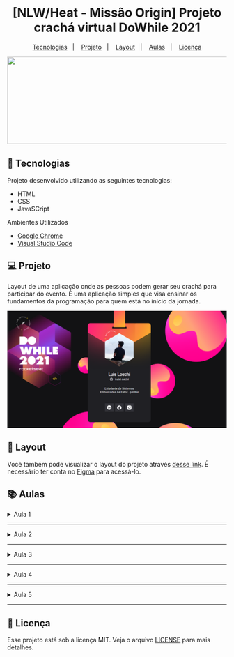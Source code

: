 <h1 align="center">
  [NLW/Heat - Missão Origin] Projeto crachá virtual DoWhile 2021 
</h1>

<p align="center">
  <a href="#tecnologias">Tecnologias</a>&nbsp;&nbsp;&nbsp;|&nbsp;&nbsp;&nbsp;
  <a href="#projeto">Projeto</a>&nbsp;&nbsp;&nbsp;|&nbsp;&nbsp;&nbsp;
  <a href="#layout">Layout</a>&nbsp;&nbsp;&nbsp;|&nbsp;&nbsp;&nbsp;
  <a href="#aulas">Aulas</a>&nbsp;&nbsp;&nbsp;|&nbsp;&nbsp;&nbsp;
  <a href="#licença">Licença</a>
</p>
  
<div align="center">  
  <img height=200 width=800 src="https://efficient-sloth-d85.notion.site/image/https%3A%2F%2Fs3-us-west-2.amazonaws.com%2Fsecure.notion-static.com%2Fdc210504-4c90-419e-86e0-f8df987acb9a%2FCapa_-_Notion_4.png?table=block&id=00a89e06-c0b7-412b-b6da-f435243df92d&spaceId=08f749ff-d06d-49a8-a488-9846e081b224&width=2000&userId=&cache=v2" />
</div>
  
## 🚀 <a name="tecnologias">Tecnologias</a>
Projeto desenvolvido utilizando as seguintes tecnologias:
- HTML
- CSS
- JavaSCript

Ambientes Utilizados
- [Google Chrome](https://www.google.com/intl/pt-BR/chrome/)
- [Visual Studio Code](https://code.visualstudio.com/)

## 💻  <a name="projeto">Projeto</a>
Layout de uma aplicação onde as pessoas podem gerar seu crachá para participar do evento. É uma aplicação simples que visa ensinar os fundamentos da programação para quem está no início da jornada.

<div align="center">
  <img src="img/card.png" />
</div>

## 🔖 <a name="layout">Layout</a>
Você também pode visualizar o layout do projeto através [desse link](https://www.figma.com/community/file/1031698737363668691). É necessário ter conta no [Figma](https://figma.com) para acessá-lo.

## 📚 <a name="aulas">Aulas</a>
<details>
  <summary>Aula 1</summary>
  <br />
  Uma breve abordagem sobre Soft skills, trazendo 3 propostas principais:
  - Aprender diariamente e com eficiência;
  - Dominar a tecnologia que deseja trabalhar;
  - Ter um posicionamento estratégico no mercado;

  E também uma breve abordagem sobre Hard skills, apresentando:
  - Fundamentos da programação WEB;
  - Front-end;
  - Explicação breve da estrutura HTML e CSS;
</details>

---

<details>
  <summary>Aula 2</summary>
  <br /> 
  Foi finalizado toda a parte visual da aplicação.

  Foi estudado conceitos mais abrangentes de HTML e CSS, onde foi ensinado:
  - O que é HTML? Hyper Text Markup Language, sua principal função é montar a estrutura do código;
  - Tags, sua anatomia e alinhamento;

  <br />

  - O que é CSS? Cascading Style Sheets, sua principal função é montar a parte visual do código;
  - Seletores e anatomia;
  - Specificity, voltada para hierarquia de seletores, sendo sua ordem: 
    - inline styles '<>' 
    - IDs '#' 
    - Classes, atributos e pseudo-classes '.class' 
    - Elementos e pseudo-elementos 'h1' ':before'
  - Unidades de medida e Responsividade;
    - Usando unidades rem e pixel;
  - Box Model;
    - conceitos de margin, border e padding;
  - Layout;
</details>
  
---

<details>
  <summary>Aula 3</summary>
  <br /> 
  
  Nessa aula foi ensinado JavaScript criando ações na aplicação e conhecendo boas práticas usadas pelo mercado de trabalho.
  - Javascript: Sua função é conferir elementos dinâmicos as páginas WEB.
  - Fluxo natural da aplicação: Faz a leitura do código linha por linha, da esquerda para direita e suas instruções são executadas na ordem em que aparecem no código.
  - Tipo de dados primitivos:
    - String: Dado de texto. Deve ser declarado entre aspas (duplas ou simples).
    - Number: Dado de número, para realizar operações.
    - Boolean: São os valores lógicos true (verdadeiro) ou false (falso).
  - Variáveis:
    - let: variável poderá mudar de valor.
    - const: variável não poderá mudar de valor.
  - Sobre boas práticas:
    - Escrever as variáveis e funções em inglês que tenha sentido, com nomes curtos, descritivos e intuitivosr.
    - Estilos de escritas: `camelCase` `PascalCase` `snake_case`.
  - Tipos de dados estruturados:
    - Funções
      - criar sequência de passos para aplicação
      - executar sequência
      - Propriedades e Funcionalidades
        - Atributos e Métodos
      ``` javascript
      //Exemplo de função
      function nomeDaFunção(parametro) {
        Comandos;
      }
      
      //Chamando a função para executar
      nomeDaFunção(parametro)    
      ```
  
  - Objetos: É um conjunto de dados onde uma única variável é usada para atribuir dados, exemplo:
    ``` javascript
    const obj = { 
      dado1: "value1", 
      dado1: "value2"
      //Pode acrescentar mais dados seguindo essa estrutura
    }
    ```
  - Repetições (loop):
    - for: É um código que vai ser repetindo até que uma determinada condição seja alcançada,  exemplo:
    ``` javascript
    for (let i = 0; i <= NumeroDeRepetições; i++) {}
    ```
  - DOM (Document Object Model): Permite que navegadores e scripts possam manipular o conteúdo de uma página web, mapeando cada elemento do html como um objeto.
    ``` javascript
    //Usa-se document para acessar o elemento;
    //textContent retorna todos os elementos de um nó;
                                           
    //Acessando o elemento pela classe
    document.getElementsByClassName('class').textContent = 'newValue'
  
    // No caso do id, podemos escrever da seguinte forma:
    id.textContent = 'newValue'                                  
    ```                                                                                 
  - Outros atributos:
    - href: pega o link da tag <a>;
    - class: pega a classe do elemento;
    - children: pega o filho do elemento, exemplo:
    ``` html
    <div class="pai">
      <div class="filho"></div>
    </div>
    ```                                     
</details>
  
---

<details>
  <summary>Aula 4</summary>
  <br /> 
  
  Nessa aula foi ensinado como criar uma conta no github para poder consumir sua API e aprimorar o projeto além de colocar a aplicação online através do github pages.
  
- API (Application Programming Interface): é um conjunto de códigos e padrões que se comunicam com outros sistemas e aplicativos, fazendo tudo funcionar. Fazendo uma analogia, uma API seria um grande restaurante onde o consumidor(site), após escolher seu prato (dados JSON) efetua o pedido ao garçom (API). Em seguida, o garçom vai até a cozinha (servidor) solicitar o pedido do consumidor. Depois de analisar e preparar o pedido, o consumidor irá receber o prato (resposta positiva ou negativa da solicitação). 

- JSON: É basicamente um formato leve de troca de informações/dados entre sistemas.
   -sintaxe: É escrito em forma de objeto.
    ```
    Exemplo de JSON
    {
      "prop": "value",
      "string": "text",
      "boolean": true    
    }
    ```
- Fetch: Acessa uma solicitação e retorna os pedidos e o conteúdo da solicitação.
- Promise: É um objeto que representa a eventual conclusão ou falha de uma operação assíncrona.
- Arrow function: possui uma sintaxe mais curta quando comparada a uma expressão de função.
  ```javascript
    //Exemplo arrow function
    
    argumento => {
      //código
    }
  ```
 
<br>
  
- Para subir uma publicação online, siga estas etapas:
1. No próprio repositório, acesse a opção **Settings**;
2. Nas opções à esquerda, acesse **Pages**;
3. Em **Source**, clique na opção **None** e habilite o gitHub pages trocando para a opção **main**;
4. clique em **Save** e o link será gerado para ser acessado e compartilhado.;

</details>
  
---
  
<details>
  <summary>Aula 5</summary>
  <br> 
  Finalização do projeto com as seguintes mudanças:
  
  - Página responsiva;
  - Efeito Rotação no selo;  
  - Efeito hover nas mídias sociais;
  
</details>

---
  
## 📝 <a name="licença">Licença</a>
Esse projeto está sob a licença MIT. Veja o arquivo [LICENSE](LICENSE) para mais detalhes.
